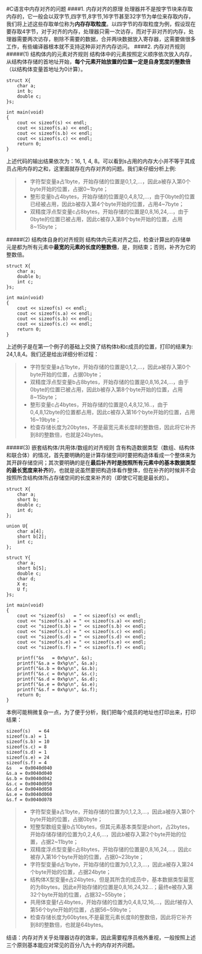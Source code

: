 #C语言中内存对齐的问题
####1. 内存对齐的原理
处理器并不是按字节块来存取内存的，它一般会以双字节,四字节,8字节,16字节甚至32字节为单位来存取内存，我们将上述这些存取单位称为**内存存取粒度**。以四字节的存取粒度为例，假设现在要存取4字节，对于对齐的内存，处理器只需一次访存，而对于非对齐的内存，处理器需要两次访存，剔除不需要的数据，合并两块数据放入寄存器，这需要做很多工作，有些编译器根本就不支持这种非对齐内存访问。
####2. 内存对齐规则
#####(1) 结构体内的元素对齐规则
结构体中的元素按照定义顺序依次放入内存，从结构体存储的首地址开始，**每个元素开始放置的位置一定是自身宽度的整数倍**（以结构体变量首地址为0计算）。
```
struct X{
	char a;
	int b;
	double c;
}s;

int main(void)
{
	cout << sizeof(s) << endl;
	cout << sizeof(s.a) << endl;
	cout << sizeof(s.b) << endl;
	cout << sizeof(s.c) << endl;
	return 0;
}
```
上述代码的输出结果依次为：16, 1, 4, 8。可以看到s占用的内存大小并不等于其成员占用内存的之和，这里面就存在内存对齐的问题。我们来仔细分析上例:  
> * 字符型变量a占1byte，开始存储的位置是0,1,2,...，因此a被存入第0个byte开始的位置，占据0~1byte；
> * 整形变量b占4bytes，开始存储的位置是0,4,8,12,...，由于0byte的位置已经被占用，因此b被存入第4个byte开始的位置，占用4~7byte；
> * 双精度浮点型变量c占8bytes，开始存储的位置是0,8,16,24,...，由于0byte的位置已被占用，因此c被存入第8个byte开始的位置，占用8~15byte；

#####(2) 结构体自身的对齐规则
结构体内元素对齐之后，检查计算出的存储单元是都为所有元素中**最宽的元素的长度的整数倍**，是，则结束；否则，补齐为它的整数倍。
```
struct X{
	char a;
	double b;
	int c;
}s;

int main(void)
{
	cout << sizeof(s) << endl;
	cout << sizeof(s.a) << endl;
	cout << sizeof(s.b) << endl;
	cout << sizeof(s.c) << endl;
	return 0;
}
```
上述例子是在第一个例子的基础上交换了结构体b和c成员的位置，打印的结果为: 24,1,8,4。我们还是给出详细分析过程：
> * 字符型变量a占1byte，开始存储的位置是0,1,2,...，因此a被存入第0个byte开始的位置，占据0byte；
> * 双精度浮点型变量b占8bytes，开始存储的位置是0,8,16,24,...，由于0byte的位置已被占用，因此b被存入第8个byte开始的位置，占用8~15byte；
> * 整形变量c占4bytes，开始存储的位置是0,4,8,12,16..，由于0,4,8,12byte的位置都占用，因此c被存入第16个byte开始的位置，占用16~19byte；
> * 检查存储长度为20bytes，不是最宽元素长度8的整数倍，因此将它补齐到8的整数倍，也就是24bytes。

#####(3) 嵌套结构体/共用体/数组的对齐规则
含有构造数据类型（数组、结构体和联合体）的情况，首先要明确的是计算存储空间时要把构造体看成一个整体来为其开辟存储空间；其次要明确的是在**最后补齐时是按照所有元素中的基本数据类型的最长宽度来补齐**的，也就是说虽然要把构造体看作整体，但在补齐的时候并不会按照所含结构体所占存储空间的长度来补齐的（即使它可能是最长的）。

```
struct X{
	char a;
	short b;
	double c;
	int d;
};

union U{
	char a[4];
	short b[2];
	int c;
};

struct Y{
	char a;
	short b[5];
	double c;
	char d;
	X e;
	U f;
}s;

int main(void)
{
	cout << "sizeof(s)   = " << sizeof(s) << endl;
	cout << "sizeof(s.a) = " << sizeof(s.a) << endl;
	cout << "sizeof(s.b) = " << sizeof(s.b) << endl;
	cout << "sizeof(s.c) = " << sizeof(s.c) << endl;
	cout << "sizeof(s.d) = " << sizeof(s.d) << endl;
	cout << "sizeof(s.e) = " << sizeof(s.e) << endl;
	cout << "sizeof(s.f) = " << sizeof(s.f) << endl;

	printf("&s   = 0x%p\n", &s);
	printf("&s.a = 0x%p\n", &s.a);
	printf("&s.b = 0x%p\n", &s.b);
	printf("&s.c = 0x%p\n", &s.c);
	printf("&s.d = 0x%p\n", &s.d);
	printf("&s.e = 0x%p\n", &s.e);
	printf("&s.f = 0x%p\n", &s.f);
	return 0;
}
```
本例可能稍微复杂一点，为了便于分析，我们把每个成员的地址也打印出来，打印结果：
```
sizeof(s)   = 64
sizeof(s.a) = 1
sizeof(s.b) = 10
sizeof(s.c) = 8
sizeof(s.d) = 1
sizeof(s.e) = 24
sizeof(s.f) = 4
&s   = 0x0040d040
&s.a = 0x0040d040
&s.b = 0x0040d042
&s.c = 0x0040d050
&s.d = 0x0040d058
&s.e = 0x0040d060
&s.f = 0x0040d078
```
> * 字符型变量a占1byte，开始存储的位置为0,1,2,3,...，因此a被存入第0个byte开始的位置，占据0byte；
> * 短整型数组变量b占10bytes，但其元素基本类型是short，占2bytes，开始存储存储的位置为0,2,4,6,...，因此b被存入第2个byte开始的位置，占据2~11byte；
> * 双精度浮点型变量c占8bytes，开始存储的位置是0,8,16,24,...，因此c被存入第16个byte开始的位置，占据0~23byte；
> * 字符型变量d占1byte，开始存储的位置为0,1,2,3,...，因此a被存入第24个byte开始的位置，占据24byte；
> * 结构体X型变量e占24bytes，但是其所含的成员中，基本数据类型最宽的为8bytes，因此e开始存储的位置是0,8,16,24,32...；最终e被存入第32个byte开始的位置，占据32~55byte；
> * 共用体变量f占4bytes，开始存储的位置为0,4,8,12,16,...，因此f被存入第56个byte开始的位置，占据56~59byte；
> * 检查存储长度为60bytes,不是最宽元素长度8的整数倍，因此将它补齐到8的整数倍，也就是64bytes。

结语：内存对齐关乎处理器访存的效率，因此需要程序员格外重视，一般按照上述三个原则基本能应对常见的百分八九十的内存对齐问题。